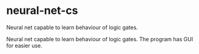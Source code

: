 # neural-net-cs
Neural net capable to learn behaviour of logic gates.


Neural net capable to learn behaviour of logic gates.
The program has GUI for easier use.
